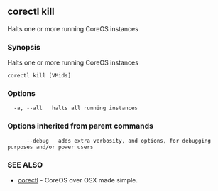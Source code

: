 ## corectl kill

Halts one or more running CoreOS instances

### Synopsis


Halts one or more running CoreOS instances

```
corectl kill [VMids]
```

### Options

```
  -a, --all   halts all running instances
```

### Options inherited from parent commands

```
      --debug   adds extra verbosity, and options, for debugging purposes and/or power users
```

### SEE ALSO
* [corectl](corectl.md)	 - CoreOS over OSX made simple.

